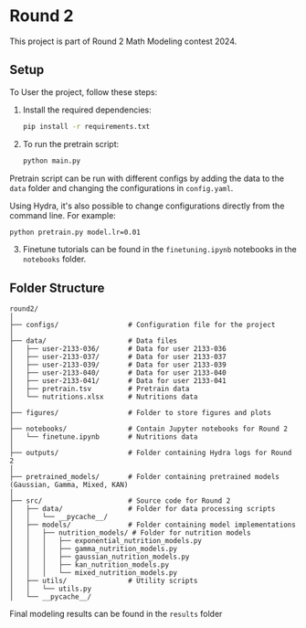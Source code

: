 # Round 2
This project is part of Round 2 Math Modeling contest 2024. 
## Setup
To User the project, follow these steps:

1. Install the required dependencies:
    ```bash
    pip install -r requirements.txt
    ```

2. To run the pretrain script:
    ```bash
    python main.py
    ```

Pretrain script can be run with different configs by adding the data to the `data` folder and changing the configurations in `config.yaml`. 

Using Hydra, it's also possible to change configurations directly from the command line. For example:
```bash
python pretrain.py model.lr=0.01
```

3. Finetune tutorials can be found in the `finetuning.ipynb` notebooks in the `notebooks` folder.


## Folder Structure
```
round2/
│
├── configs/                 # Configuration file for the project
│
├── data/                    # Data files
│   ├── user-2133-036/       # Data for user 2133-036
│   ├── user-2133-037/       # Data for user 2133-037
│   ├── user-2133-039/       # Data for user 2133-039
│   ├── user-2133-040/       # Data for user 2133-040
│   ├── user-2133-041/       # Data for user 2133-041
│   ├── pretrain.tsv         # Pretrain data
│   └── nutritions.xlsx      # Nutritions data
│
├── figures/                 # Folder to store figures and plots
│
├── notebooks/               # Contain Jupyter notebooks for Round 2
│   └── finetune.ipynb       # Nutritions data
│
├── outputs/                 # Folder containing Hydra logs for Round 2
│
├── pretrained_models/       # Folder containing pretrained models (Gaussian, Gamma, Mixed, KAN)
│
├── src/                     # Source code for Round 2
│   ├── data/                # Folder for data processing scripts
│   │   └── __pycache__/
│   ├── models/              # Folder containing model implementations
│   │   ├── nutrition_models/ # Folder for nutrition models
│   │   │   ├── exponential_nutrition_models.py
│   │   │   ├── gamma_nutrition_models.py
│   │   │   ├── gaussian_nutrition_models.py
│   │   │   ├── kan_nutrition_models.py
│   │   │   └── mixed_nutrition_models.py
│   ├── utils/               # Utility scripts
│   │   └── utils.py
│   └── __pycache__/
```
Final modeling results can be found in the `results` folder